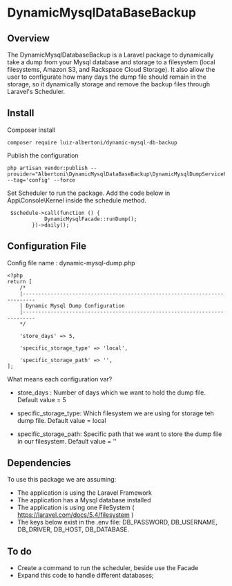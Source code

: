 # DynamicMysqlDataBaseBackup


## Overview

The DynamicMysqlDatabaseBackup is a Laravel package to dynamically take a dump from your Mysql database and 
storage to a filesystem (local filesystems, Amazon S3, and Rackspace Cloud Storage).
It also allow the user to configurate how many days the dump file should remain in the storage, 
so it dynamically storage and remove the backup files through Laravel's Scheduler.


## Install

Composer install

~~~
composer require luiz-albertoni/dynamic-mysql-db-backup
~~~

Publish the configuration

~~~
php artisan vendor:publish --provider="Albertoni\DynamicMysqlDataBaseBackup\DynamicMysqlDumpServiceProvider" --tag='config' --force
~~~

Set Scheduler to run the package. Add the code below in App\Console\Kernel inside the schedule method.

~~~
 $schedule->call(function () {
            DynamicMysqlFacade::runDump();
        })->daily();
~~~

## Configuration File
  Config file name : dynamic-mysql-dump.php 
  
~~~  
<?php
return [
    /*
    |--------------------------------------------------------------------------
    | Dynamic Mysql Dump Configuration
    |--------------------------------------------------------------------------
    */

    'store_days' => 5,

    'specific_storage_type' => 'local',

    'specific_storage_path' => '',
];
~~~

What means each configuration var?

 - store_days :           Number of days which we want to hold the dump file. Default value = 5

 - specific_storage_type:  Which filesystem we are using for storage teh dump file.  Default value =  local

 - specific_storage_path: Specific path that we want to store the dump file in our filesystem.   Default value =  ''

## Dependencies 

To use this package we are assuming:
 - The application is using the Laravel Framework
 - The application has a Mysql database installed
 - The application is using one FileSystem  ( https://laravel.com/docs/5.4/filesystem )
 - The keys below exist in the .env file:
    DB_PASSWORD, DB_USERNAME, DB_DRIVER, DB_HOST, DB_DATABASE.
    
    
## To do
 -  Create a command to run the scheduler, beside use the Facade
 -  Expand this code to handle different databases;

